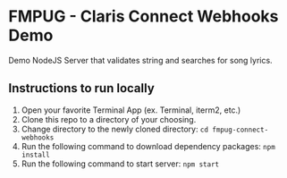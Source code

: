 # FMPUG - Claris Connect Webhooks Demo

Demo NodeJS Server that validates string and searches for song lyrics.

## Instructions to run locally

1. Open your favorite Terminal App (ex. Terminal, iterm2, etc.)
2. Clone this repo to a directory of your choosing.
3. Change directory to the newly cloned directory: `cd fmpug-connect-webhooks`
4. Run the following command to download dependency packages: `npm install`
5. Run the following command to start server: `npm start`
